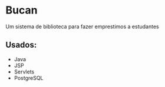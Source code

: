 # Bucan

Um sistema de biblioteca para fazer emprestimos a estudantes

## Usados:

- Java
- JSP
- Servlets
- PostgreSQL
